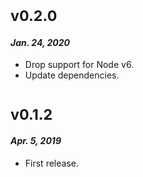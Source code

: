 # <sub>v0.2.0</sub>
#### _Jan. 24, 2020_
  * Drop support for Node v6.
  * Update dependencies.

# <sub>v0.1.2</sub>
#### _Apr. 5, 2019_
 * First release.
